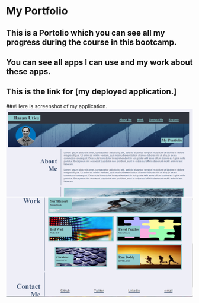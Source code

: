 # My Portfolio

## This is a **Portolio** which you can see all my progress during the course in this bootcamp.
## You can see all apps I can use and my work about these apps.

## This is the link for [my deployed application.]

###Here is screenshot of my application.
![My Portfolio Screen Shot1](https://github.com/hhutku/portfolio/blob/main/assets/images/port1.png)
![My Portfolio Screen Shot1](https://github.com/hhutku/portfolio/blob/main/assets/images/port2.png)

